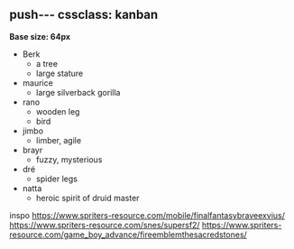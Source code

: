push---
cssclass: kanban
---
**Base size: 64px**

- Berk
	- a tree
	- large stature
- maurice
	- large silverback gorilla
- rano 
	- wooden leg
	- bird
- jimbo
	- limber, agile
- brayr
	- fuzzy, mysterious
- dré
	- spider legs
- natta
	- heroic spirit of druid master 

inspo
https://www.spriters-resource.com/mobile/finalfantasybraveexvius/
https://www.spriters-resource.com/snes/supersf2/
https://www.spriters-resource.com/game_boy_advance/fireemblemthesacredstones/